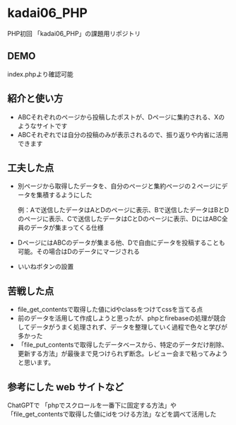 # kadai06_PHP
PHP初回
「kadai06_PHP」の課題用リポジトリ

## DEMO

index.phpより確認可能

## 紹介と使い方

- ABCそれぞれのページから投稿したポストが、Dページに集約される、Xのようなサイトです
- ABCそれぞれでは自分の投稿のみが表示されるので、振り返りや内省に活用できます

## 工夫した点
 - 別ページから取得したデータを、自分のページと集約ページの２ページにデータを集積するようにした

   例：Aで送信したデータはAとDのページに表示、Bで送信したデータはBとDのページに表示、Cで送信したデータはCとDのページに表示、DにはABC全員のデータが集まってくる仕様
- DページにはABCのデータが集まる他、Dで自由にデータを投稿することも可能。その場合はDのデータにマージされる
- いいねボタンの設置
  
## 苦戦した点
- file_get_contentsで取得した値にidやclassをつけてcssを当てる点
- 前のデータを活用して作成しようと思ったが、phpとfirebaseの処理が競合してデータがうまく処理されず、データを整理していく過程で色々と学びが多かった
- 「file_put_contentsで取得したデータベースから、特定のデータだけ削除、更新する方法」が最後まで見つけられず断念。レビュー会まで粘ってみようと思います。


## 参考にした web サイトなど

ChatGPTで
「phpでスクロールを一番下に固定する方法」や「file_get_contentsで取得した値にidをつける方法」などを調べて活用した
